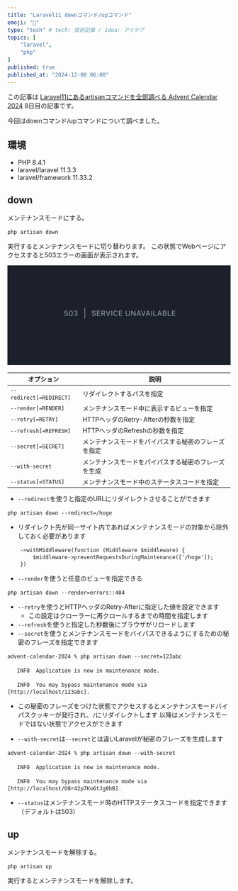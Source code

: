 ```yaml
---
title: "Laravel11 downコマンド/upコマンド"
emoji: "🍍"
type: "tech" # tech: 技術記事 / idea: アイデア
topics: [
    "laravel",
    "php"
]
published: true
published_at: "2024-12-08 06:00"
---
```


この記事は [Laravel11にあるartisanコマンドを全部調べる Advent Calendar 2024](https://adventar.org/calendars/10674) 8日目の記事です。

今回はdownコマンド/upコマンドについて調べました。

## 環境

- PHP 8.4.1
- laravel/laravel 11.3.3
- laravel/framework 11.33.2

## down

メンテナンスモードにする。

```
php artisan down
```

実行するとメンテナンスモードに切り替わります。
この状態でWebページにアクセスすると503エラーの画面が表示されます。

![](/images/0d195144e66100/1.png)

| オプション | 説明 |
| --- | --- |
| `--redirect[=REDIRECT]` | リダイレクトするパスを指定 |
| `--render[=RENDER]` | メンテナンスモード中に表示するビューを指定 |
| `--retry[=RETRY]` | HTTPヘッダのRetry-Afterの秒数を指定 |
| `--refresh[=REFRESH]` | HTTPヘッダのRefreshの秒数を指定 |
| `--secret[=SECRET]` | メンテナンスモードをパイパスする秘密のフレーズを指定 |
| `--with-secret` | メンテナンスモードをパイパスする秘密のフレーズを生成 |
| `--status[=STATUS]` | メンテナンスモード中のステータスコードを指定|

- `--redirect`を使うと指定のURLにリダイレクトさせることができます
```
php artisan down --redirect=/hoge
```
  - リダイレクト先が同一サイト内であればメンテナンスモードの対象から除外しておく必要があります
```php:bootstrap/app.php
    ->withMiddleware(function (Middleware $middleware) {
        $middleware->preventRequestsDuringMaintenance(['/hoge']);
    })
```
- `--render`を使うと任意のビューを指定できる
```
php artisan down --render=errors::404
```

- `--retry`を使うとHTTPヘッダのRetry-Afterに指定した値を設定できます
  - この設定はクローラーに再クロールするまでの時間を指定します
- `--refresh`を使うと指定した秒数後にブラウザがリロードします
- `--secret`を使うとメンテナンスモードをバイパスできるようにするための秘密のフレーズを指定できます
```
advent-calendar-2024 % php artisan down --secret=123abc

   INFO  Application is now in maintenance mode.  

   INFO  You may bypass maintenance mode via [http://localhost/123abc].
```
- この秘密のフレーズをつけた状態でアクセスするとメンテナンスモードバイパスクッキーが発行され、`/`にリダイレクトします
以降はメンテナンスモードではない状態でアクセスができます

- `--with-secret`は`--secret`とは違いLaravelが秘密のフレーズを生成します

```
advent-calendar-2024 % php artisan down --with-secret

   INFO  Application is now in maintenance mode.  

   INFO  You may bypass maintenance mode via [http://localhost/O8r42p7Ko6tJg0bB].  
```

- `--status`はメンテナンスモード時のHTTPステータスコードを指定できます（デフォルトは503）

## up

メンテナンスモードを解除する。

```
php artisan up
```

実行するとメンテナンスモードを解除します。
